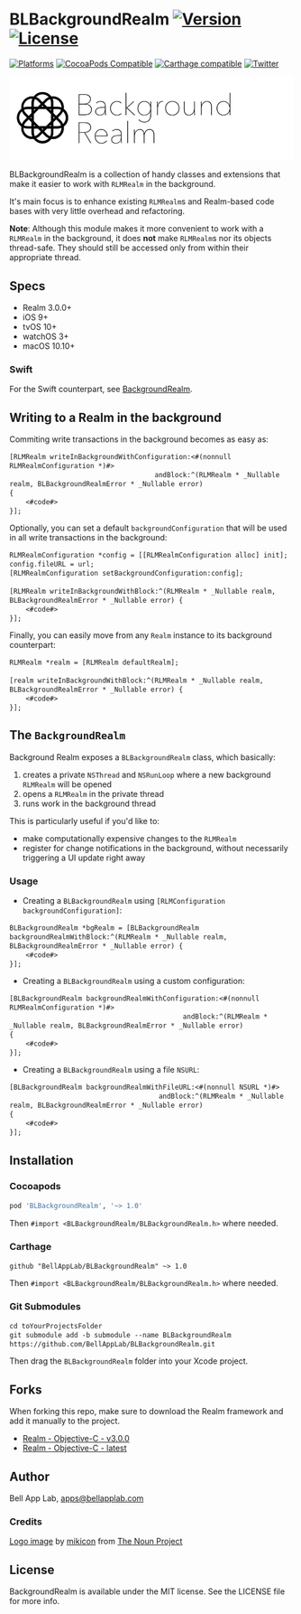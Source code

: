 # BLBackgroundRealm [![Version](https://img.shields.io/badge/Version-1.0.2-black.svg?style=flat)](#installation) [![License](https://img.shields.io/cocoapods/l/BLBackgroundRealm.svg?style=flat)](#license)

[![Platforms](https://img.shields.io/badge/Platforms-iOS|tvOS|macOS|watchOS-brightgreen.svg?style=flat)](#installation)
[![CocoaPods Compatible](https://img.shields.io/cocoapods/v/BLBackgroundRealm.svg?style=flat&label=CocoaPods)](https://cocoapods.org/pods/BLBackgroundRealm)
[![Carthage compatible](https://img.shields.io/badge/Carthage-compatible-4BC51D.svg?style=flat)](https://github.com/Carthage/Carthage)
[![Twitter](https://img.shields.io/badge/Twitter-@BellAppLab-blue.svg?style=flat)](http://twitter.com/BellAppLab)

![BLBackgroundRealm](./Images/background_realm.png)

BLBackgroundRealm is a collection of handy classes and extensions that make it easier to work with `RLMRealm` in the background.

It's main focus is to enhance existing `RLMRealm`s and Realm-based code bases with very little overhead and refactoring. 

**Note**: Although this module makes it more convenient to work with a `RLMRealm` in the background, it does **not** make  `RLMRealm`s nor its objects thread-safe. They should still be accessed only from within their appropriate thread.

## Specs

* Realm 3.0.0+
* iOS 9+
* tvOS 10+
* watchOS 3+
* macOS 10.10+

### Swift

For the Swift counterpart, see [BackgroundRealm](https://github.com/BellAppLab/BackgroundRealm).

## Writing to a Realm in the background

Commiting write transactions in the background becomes as easy as:

```objc
[RLMRealm writeInBackgroundWithConfiguration:<#(nonnull RLMRealmConfiguration *)#>
                                    andBlock:^(RLMRealm * _Nullable realm, BLBackgroundRealmError * _Nullable error) 
{
    <#code#>
}];
```

Optionally, you can set a default `backgroundConfiguration` that will be used in all write transactions in the background:

```objc
RLMRealmConfiguration *config = [[RLMRealmConfiguration alloc] init];
config.fileURL = url;
[RLMRealmConfiguration setBackgroundConfiguration:config];

[RLMRealm writeInBackgroundWithBlock:^(RLMRealm * _Nullable realm, BLBackgroundRealmError * _Nullable error) {
    <#code#>
}];
```

Finally, you can easily move from any `Realm` instance to its background counterpart:

```objc
RLMRealm *realm = [RLMRealm defaultRealm];

[realm writeInBackgroundWithBlock:^(RLMRealm * _Nullable realm, BLBackgroundRealmError * _Nullable error) {
    <#code#>
}];
```

## The `BackgroundRealm`

Background Realm exposes a `BLBackgroundRealm`  class, which basically:

1. creates a private `NSThread` and `NSRunLoop` where a new background `RLMRealm` will be opened
2. opens a `RLMRealm` in the private thread
3. runs work in the background thread

This is particularly useful if you'd like to:

- make computationally expensive changes to the `RLMRealm`
- register for change notifications in the background, without necessarily triggering a UI update right away

### Usage

- Creating a `BLBackgroundRealm` using `[RLMConfiguration backgroundConfiguration]`:

```objc
BLBackgroundRealm *bgRealm = [BLBackgroundRealm backgroundRealmWithBlock:^(RLMRealm * _Nullable realm, BLBackgroundRealmError * _Nullable error) {
    <#code#>
}];
```

- Creating a `BLBackgroundRealm` using a custom configuration:

```objc
[BLBackgroundRealm backgroundRealmWithConfiguration:<#(nonnull RLMRealmConfiguration *)#> 
                                           andBlock:^(RLMRealm * _Nullable realm, BLBackgroundRealmError * _Nullable error) 
{
    <#code#>
}];
```

- Creating a `BLBackgroundRealm` using a file `NSURL`:

```objc
[BLBackgroundRealm backgroundRealmWithFileURL:<#(nonnull NSURL *)#> 
                                     andBlock:^(RLMRealm * _Nullable realm, BLBackgroundRealmError * _Nullable error) 
{
    <#code#>
}];
```

## Installation

### Cocoapods

```ruby
pod 'BLBackgroundRealm', '~> 1.0'
```

Then `#import <BLBackgroundRealm/BLBackgroundRealm.h>` where needed.

### Carthage

```objc
github "BellAppLab/BLBackgroundRealm" ~> 1.0
```

Then `#import <BLBackgroundRealm/BLBackgroundRealm.h>` where needed.

### Git Submodules

```shell
cd toYourProjectsFolder
git submodule add -b submodule --name BLBackgroundRealm https://github.com/BellAppLab/BLBackgroundRealm.git
```

Then drag the `BLBackgroundRealm` folder into your Xcode project.

## Forks

When forking this repo, make sure to download the Realm framework and add it manually to the project.

- [Realm - Objective-C - v3.0.0](https://static.realm.io/downloads/objc/realm-objc-3.0.0.zip)
- [Realm - Objective-C - latest](https://realm.io/docs/objc/latest/)

## Author

Bell App Lab, apps@bellapplab.com

### Credits

[Logo image](https://thenounproject.com/search/?q=background&i=635453#) by [mikicon](https://thenounproject.com/mikicon) from [The Noun Project](https://thenounproject.com/)

## License

BackgroundRealm is available under the MIT license. See the LICENSE file for more info.
